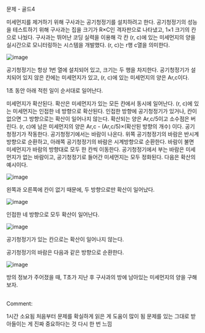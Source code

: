 문제 - 골드4

미세먼지를 제거하기 위해 구사과는 공기청정기를 설치하려고 한다. 공기청정기의 성능을 테스트하기 위해 구사과는 집을 크기가 R×C인 격자판으로 나타냈고, 1×1 크기의 칸으로 나눴다. 구사과는 뛰어난 코딩 실력을 이용해 각 칸 (r, c)에 있는 미세먼지의 양을 실시간으로 모니터링하는 시스템을 개발했다. (r, c)는 r행 c열을 의미한다.

![image](https://github.com/sangwon2659/SoftwareCertiPrep/assets/60720982/7ac3556f-0984-4160-98f3-d218f61282a7)

공기청정기는 항상 1번 열에 설치되어 있고, 크기는 두 행을 차지한다. 공기청정기가 설치되어 있지 않은 칸에는 미세먼지가 있고, (r, c)에 있는 미세먼지의 양은 Ar,c이다.

1초 동안 아래 적힌 일이 순서대로 일어난다.

미세먼지가 확산된다. 확산은 미세먼지가 있는 모든 칸에서 동시에 일어난다.
(r, c)에 있는 미세먼지는 인접한 네 방향으로 확산된다.
인접한 방향에 공기청정기가 있거나, 칸이 없으면 그 방향으로는 확산이 일어나지 않는다.
확산되는 양은 Ar,c/5이고 소수점은 버린다.
(r, c)에 남은 미세먼지의 양은 Ar,c - (Ar,c/5)×(확산된 방향의 개수) 이다.
공기청정기가 작동한다.
공기청정기에서는 바람이 나온다.
위쪽 공기청정기의 바람은 반시계방향으로 순환하고, 아래쪽 공기청정기의 바람은 시계방향으로 순환한다.
바람이 불면 미세먼지가 바람의 방향대로 모두 한 칸씩 이동한다.
공기청정기에서 부는 바람은 미세먼지가 없는 바람이고, 공기청정기로 들어간 미세먼지는 모두 정화된다.
다음은 확산의 예시이다.

![image](https://github.com/sangwon2659/SoftwareCertiPrep/assets/60720982/171d2120-6212-4296-828d-56c0f5ea31d4)

왼쪽과 오른쪽에 칸이 없기 때문에, 두 방향으로만 확산이 일어났다.

![image](https://github.com/sangwon2659/SoftwareCertiPrep/assets/60720982/60dbbc5c-642f-4ada-bce2-bf6517458370)

인접한 네 방향으로 모두 확산이 일어난다.

![image](https://github.com/sangwon2659/SoftwareCertiPrep/assets/60720982/d07a33e2-b10b-450e-b3d5-b6fe0429edd7)

공기청정기가 있는 칸으로는 확산이 일어나지 않는다.

공기청정기의 바람은 다음과 같은 방향으로 순환한다.

![image](https://github.com/sangwon2659/SoftwareCertiPrep/assets/60720982/595c7a79-b5fe-40e9-852d-b8ea1ed299c0)

방의 정보가 주어졌을 때, T초가 지난 후 구사과의 방에 남아있는 미세먼지의 양을 구해보자.

<br>
Comment:

1시간 소요됨
처음부터 문제를 확실하게 읽은 게 도움이 많이 됨
문제를 있는 그대로 받아들이는 게 진짜 중요하다는 것 다시 한 번 느낌
